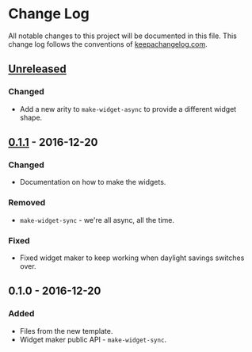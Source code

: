 # Change Log
All notable changes to this project will be documented in this file. This change log follows the conventions of [keepachangelog.com](http://keepachangelog.com/).

## [Unreleased]
### Changed
- Add a new arity to `make-widget-async` to provide a different widget shape.

## [0.1.1] - 2016-12-20
### Changed
- Documentation on how to make the widgets.

### Removed
- `make-widget-sync` - we're all async, all the time.

### Fixed
- Fixed widget maker to keep working when daylight savings switches over.

## 0.1.0 - 2016-12-20
### Added
- Files from the new template.
- Widget maker public API - `make-widget-sync`.

[Unreleased]: https://github.com/your-name/web-myscalc/compare/0.1.1...HEAD
[0.1.1]: https://github.com/your-name/web-myscalc/compare/0.1.0...0.1.1
